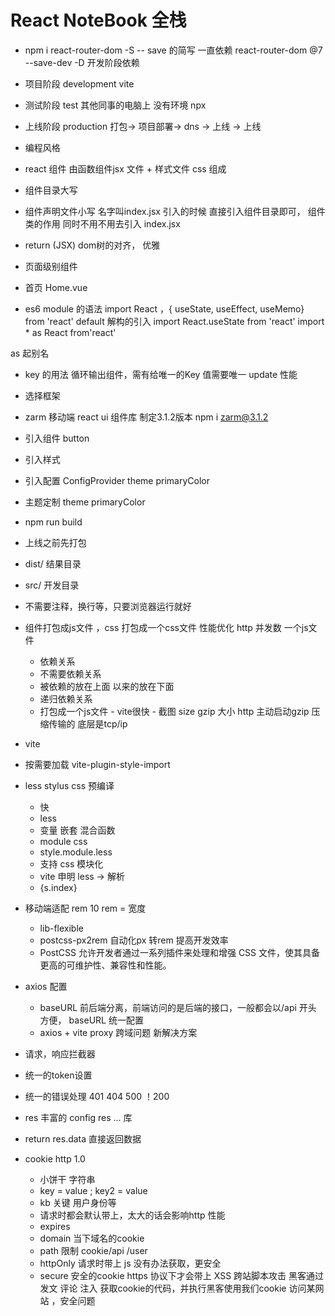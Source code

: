 # React NoteBook 全栈

- npm i react-router-dom -S
 -- save 的简写 一直依赖 react-router-dom @7
 --save-dev -D 开发阶段依赖
- 项目阶段 development vite
- 测试阶段 test 其他同事的电脑上 没有环境 npx
- 上线阶段 production  打包-> 项目部署-> dns -> 上线
-> 上线

- 编程风格
 - react 组件 由函数组件jsx 文件 + 样式文件 css 组成
 - 组件目录大写
 - 组件声明文件小写 名字叫index.jsx
  引入的时候 直接引入组件目录即可， 组件类的作用 同时不用不用去引入 index.jsx
- return (JSX) dom树的对齐， 优雅

- 页面级别组件
 - 首页 
  Home.vue

- es6 module 的语法
import React ，{ useState, useEffect, useMemo} from 'react'
default 解构的引入
import React.useState from 'react'
import * as React from'react'

as 起别名

- key  的用法
 循环输出组件，需有给唯一的Key 值需要唯一
 update 性能

 - 选择框架
  - zarm 移动端 react ui 组件库
  制定3.1.2版本 npm i zarm@3.1.2 
  - 引入组件 button
  - 引入样式
  - 引入配置 ConfigProvider theme primaryColor

  - 主题定制 theme primaryColor

- npm run build
 - 上线之前先打包
 - dist/ 结果目录
  - src/ 开发目录
   - 不需要注释，换行等，只要浏览器运行就好
   - 组件打包成js文件 ，css 打包成一个css文件
    性能优化 http 并发数 一个js文件
     - 依赖关系
      - 不需要依赖关系
      - 被依赖的放在上面 以来的放在下面
      - 递归依赖关系
      - 打包成一个js文件
    - vite很快 
    - 截图 
     size gzip 大小 http 主动启动gzip 压缩传输的
     底层是tcp/ip

- vite
 - 按需要加载  vite-plugin-style-import

- less stylus css 预编译
  - 快 
  - less 
  - 变量 嵌套 混合函数
  - module css
   - style.module.less
   - 支持 css 模块化
    - vite 申明  less -> 解析
    - {s.index}

- 移动端适配
  rem 10 rem = 宽度
   - lib-flexible
   - postcss-px2rem 自动化px 转rem 提高开发效率
    - PostCSS 允许开发者通过一系列插件来处理和增强 CSS 文件，使其具备更高的可维护性、兼容性和性能。
- axios 配置
  - baseURL
   前后端分离，前端访问的是后端的接口，一般都会以/api 开头
   方便， baseURL 统一配置
   - axios + vite proxy
    跨域问题 新解决方案
- 请求，响应拦截器
 - 统一的token设置
 - 统一的错误处理
 401 404 500 ！200
 - res 丰富的  config res ... 库
 - return res.data 直接返回数据
- cookie http 1.0  
  - 小饼干 字符串
  - key = value ; key2 = value
  - kb 关键 用户身份等
  - 请求时都会默认带上，太大的话会影响http 性能
  - expires 
  - domain 当下域名的cookie
  - path 限制 cookie/api /user
  - httpOnly 请求时带上 js 没有办法获取，更安全
  - secure 安全的cookie https 协议下才会带上
    XSS 跨站脚本攻击 黑客通过 发文 评论 注入 获取cookie的代码，并执行黑客使用我们cookie 访问某网站 ，安全问题
  <script> < &lt;
  - secure 安全的cookie https 协议下才会带上

## 业务开发
- NavBar 组件
  - components 公共组件
  - zarm TabBar TabBar.Item
  activeKey  itemKey
- change setActiveKey
- react-router-dom
  userNavigate hook
  navigateTo('/user')
  必须放到router 组件内
- 单页应用 SPA single page application 看过去就像一个页面，移动端
  -  新页面 服务器重新渲染，所有的html，白屏 慢 体验不好
  - vue/react优化体验
   - 不能白屏 不要去刷新整个页面 NavBar
   HashRouter HistoryRouter 支持 hashChange pushState
   不用a 标签 ，由router 统一管理
  - Routes router-view  一副牌 看到最上面一张
  - icon
    - iconfont 定制
  - showNavBar 
   - 默认是false, 路由切换 showNavBar 为 true
   - 伪代码 当业务复杂或不太熟悉时可用
   - useLocation 拿到当前的路由 解构处路径
   - useEffect 监听 路由变化

- react hooks？
 - useState 响应式
 - useEffect 生命周期 副作用
 - memo 缓存组件
 - useMemo 缓存计算结果
 - useCallback 缓存函数
 - react-router-dom  useNavigate useLocation
 - 函数式编程思想 use hooks 很方便的作用

 - react-router-dom
  BrowserRouter HashRouter
  Routes Route 组件
  useNavigate useLocation 属于路由 路由改变 更新
  useEffect 依赖 观察路由的变化


- CustomIcon 的组件
  Icon.createFromIconfont
- react props 类型约束
  - props- types
  - 函数组件对象 propsTypes 属性
  - PropsTypes.bool

- css 
  - react module css
  - less
  - iconfont 性能优化
  - less 嵌套 & :global 选择器用于在局部作用域的 LESS 文件中定义全局样式，使指定的 CSS 规则应用到全局范围，而不受局部作用域限制。这在模块化组件开发中非常有用。
  - linear-gradient 线性渐变色 代替图片

- 功能需求分析
  - 登入，注册切换功能
  - 切换下面的表单 useState type login/register
  - onlcick 切换 
  - typetype 
  - useEffect + useLocation url /login /register
  
- 项目用了哪些包？
 classnames 动态类名的逻辑安

 ## 开发流程 
 - idear 创意
   - aigc 结合
 - 需求分析
   - 用户需求
   - 功能点
  - 建立数据库
   - 设计表结构
  - 前端开发
   - react 
  - 后端
   - egg.js
  - 测试
  - 部署上线


    CREATE TABLE IF NOT EXISTS user (
       id INT AUTO_INCREMENT PRIMARY KEY, 
       username VARCHAR(100) NOT NULL UNIQUE,
        ctime VARCHAR(100) NOT NULL,
         avatar VARCHAR(100), 
         signature VARCHAR(100), 
         password VARCHAR(100) NOT NULL ) ENGINE=InnoDB DEFAULT CHARSET=utf8mb4 COLLATE=utf8mb4_general_ci;

## 代码风格的一部分

   - AI 编程工具的使用
    - MarsCode
    - Cursor / Trade
    - prompt engineering
    - "交互" 前端不可替代
    - 多语言 低代码 快速学习 
    - 不只是项目开发前 propmt 生成项目
    - 细节功能 喂伪代码 aigc代码更靠谱
- mysql 
  - mysql2 数据库驱动
  - egg-sequelize orm 框架
    不需要写sql ， 直接对象开干
    封装了sql 语句 
  - service
   CRUD
  - model
    User 

   
